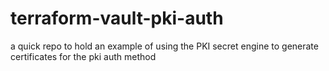 # terraform-vault-pki-auth
a quick repo to hold an example of using the PKI secret engine to generate certificates for the pki auth method
